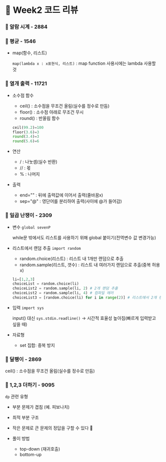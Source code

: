 # :pencil: Week2 코드 리뷰

### :round_pushpin: 알람 시계 - 2884

### :round_pushpin: 평균 - 1546

- map(함수, 리스트)

  `map(lambda x : x표현식, 리스트)` : map function 사용시에는 lambda 사용할 것

### :round_pushpin: 열개 출력 - 11721

- 소수점 함수

  - ceil() : 소수점을 무조건 올림(실수를 정수로 만듬)
  - floor() : 소수점 아래로 무조건 무시
  - round() : 반올림 함수

  ```python
  ceil(99.2)=100
  floor(3.6)=3
  round(3.4)=3
  round(5.6)=6
  ```

- 연산

  - / : 나눗셈(실수 반환)
  - // : 몫
  - % : 나머지

- 출력
  - end="" : 뒤에 출력값에 이어서 출력(줄바꿈x)
  - sep="@" : 영단어를 분리하여 출력(사이에 @가 들어감)

### :round_pushpin: 일곱 난쟁이 - 2309

- 변수
  `global sevenP`
  
  while문 밖에서도 리스트를 사용하기 위해 global 붙이기(전역변수 값 변경가능)

- 리스트에서 랜덤 추출 `import random`

  - random.choice(리스트) : 리스트 내 1개만 랜덤으로 추출
  - random.sample(리스트, 갯수) : 리스트 내 여러가지 랜덤으로 추출(중복 허용x)

  ```python
  li=[1,2,3]
  choiceList = random.choice(li)
  choiceList2 = random.sample(li, 2) # 2개 랜덤 추출
  choiceList2 = random.sample(li, 4) # 컴파일 에러
  choiceList3 = [random.choice(li) for i in range(2)] # 리스트에서 2개 랜덤 추출(중복 허용)
  ```

- 입력 `import sys`

  input() 대신 `sys.stdin.readline()` -> 시간적 효율성 높아짐(빠르게 입력받고 싶을 때)

- 자료형
  - set 집합: 중복 방지

### :round_pushpin: 달팽이 - 2869

ceil() : 소수점을 무조건 올림(실수를 정수로 만듬)

### :round_pushpin: 1,2,3 더하기 - 9095

`dp` 관련 유형

- 부분 문제가 겹침 (예. 피보나치)
- 최적 부분 구조
- 작은 문제로 큰 문제의 정답을 구할 수 있다 🌈

- 풀이 방법
  - top-down (재귀호출)
  - bottom-up
